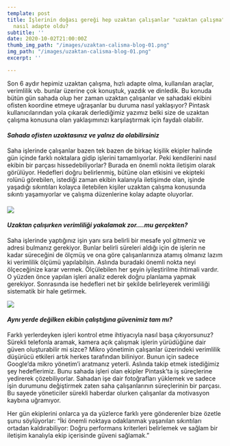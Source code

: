 ```yaml
---
template: post
title: İşlerinin doğası gereği hep uzaktan çalışanlar "uzaktan çalışma" kültürüne
  nasıl adapte oldu?
subtitle: ''
date: 2020-10-02T21:00:00Z
thumb_img_path: "/images/uzaktan-calisma-blog-01.png"
img_path: "/images/uzaktan-calisma-blog-01.png"
excerpt: ''

---
```

Son 6 aydır hepimiz uzaktan çalışma, hızlı adapte olma, kullanılan araçlar, verimlilik vb. bunlar üzerine çok konuştuk, yazdık ve dinledik. Bu konuda bütün gün sahada olup her zaman uzaktan çalışanlar ve sahadaki ekibini ofisten koordine etmeye uğraşanlar bu duruma nasıl yaklaşıyor? Pintask kullanıcılarından yola çıkarak derlediğimiz yazımız belki size de uzaktan çalışma konusuna olan yaklaşımınızı karşılaştırmak için faydalı olabilir.

#### _Sahada ofisten uzaktasınız ve yalnız da olabilirsiniz_

  
Saha işlerinde çalışanlar bazen tek bazen de birkaç kişilik ekipler halinde gün içinde farklı noktalara gidip işlerini tamamlıyorlar. Peki kendilerini nasıl ekibin bir parçası hissedebiliyorlar? Burada en önemli nokta iletişim olarak görülüyor. Hedefleri doğru belirlenmiş, bütüne olan etkisini ve ekipteki rolünü görebilen, istediği zaman ekibin kalanıyla iletişimde olan, işinde yaşadığı sıkıntıları kolayca iletebilen kişiler uzaktan çalışma konusunda sıkıntı yaşamıyorlar ve çalışma düzenlerine kolay adapte oluyorlar.

#### ![](/images/pexels-nicholas-lim-3792575-1.jpg)

#### _Uzaktan çalışırken verimliliği yakalamak zor….mu gerçekten?_

Saha işlerinde yaptığınız işin yanı sıra belirli bir mesafe yol gitmeniz ve adresi bulmanız gerekiyor. Bunlar belirli süreleri aldığı için de işlerin ne kadar süreceğini de ölçmüş ve ona göre çalışanlarınıza atamış olmanız lazım ki verimlilik ölçümü yapılabilsin. Aslında buradaki önemli nokta neyi ölçeceğinize karar vermek. Ölçülebilen her şeyin iyileştirilme ihtimali vardır. O yüzden önce yapılan işleri analiz ederek doğru planlama yapmak gerekiyor. Sonrasında ise hedefleri net bir şekilde belirleyerek verimliliği sistematik bir hale getirmek.

![](/images/pexels-photomix-company-106344.jpg)

#### _Aynı yerde değilken ekibin çalıştığına güvenimiz tam mı?_

Farklı yerlerdeyken işleri kontrol etme ihtiyacıyla nasıl başa çıkıyorsunuz? Sürekli telefonla aramak, kamera açık çalışmak işlerin yürüdüğüne dair güven oluşturabilir mi sizce? Mikro yönetimin çalışanlar üzerindeki verimlilik düşürücü etkileri artık herkes tarafından biliniyor. Bunun için sadece Google’da mikro yönetim’i aratmanız yeterli. Aslında takip etmek istediğimiz şey hedeflerimiz. Bunu sahada işleri olan ekipler Pintask’ta iş süreçlerine yedirerek çözebiliyorlar. Sahadan işe dair fotoğrafları yüklemek ve sadece işin durumunu değiştirmek zaten saha çalışanlarının süreçlerinin bir parçası. Bu sayede yöneticiler sürekli haberdar olurken çalışanlar da motivasyon kaybına uğramıyor.

Her gün ekiplerini onlarca ya da yüzlerce farklı yere gönderenler bize özetle şunu söylüyorlar: “İki önemli noktaya odaklanmak yaşanılan sıkıntıları ortadan kaldırabiliyor: Doğru performans kriterleri belirlemek ve sağlam bir iletişim kanalıyla ekip içerisinde güveni sağlamak.”
